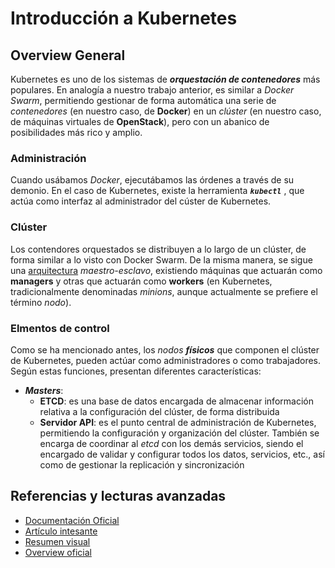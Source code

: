 # Introducción a Kubernetes

## Overview General

Kubernetes es uno de los sistemas de ***orquestación de contenedores*** más populares. En analogía a nuestro trabajo anterior, es similar a *Docker Swarm*, permitiendo gestionar de forma automática una serie de *contenedores* (en nuestro caso, de **Docker**) en un *clúster* (en nuestro caso, de máquinas virtuales de **OpenStack**), pero con un abanico de posibilidades más rico y amplio.

### Administración

Cuando usábamos *Docker*, ejecutábamos las órdenes a través de su demonio. En el caso de Kubernetes, existe la herramienta ***```kubectl```*** , que actúa como interfaz al administrador del cúster de Kubernetes.

### Clúster

Los contendores orquestados se distribuyen a lo largo de un clúster, de forma similar a lo visto con Docker Swarm. De la misma manera, se sigue una [arquitectura](https://github.com/kubernetes/kubernetes/blob/release-1.2/docs/design/architecture.md)  *maestro-esclavo*, existiendo máquinas que actuarán como **managers** y otras que actuarán como **workers** (en Kubernetes, tradicionalmente denominadas *minions*, aunque actualmente se prefiere el término *nodo*).

### Elmentos de control

Como se ha mencionado antes, los *nodos **físicos*** que componen el clúster de Kubernetes, pueden actúar como administradores o como trabajadores. Según estas funciones, presentan diferentes características:

* ***Masters***:
  * **ETCD**: es una base de datos encargada de almacenar información relativa a la configuración del clúster, de forma distribuida
  * **Servidor API**: es el punto central de administración de Kubernetes, permitiendo la configuración y organización del clúster. También se encarga de coordinar al *etcd* con los demás servicios, siendo el encargado de validar y configurar todos los datos, servicios, etc., así como de gestionar la replicación y sincronización

## Referencias y lecturas avanzadas

* [Documentación Oficial](https://github.com/kubernetes/kubernetes/tree/release-1.2/docs)
* [Artículo intesante](https://deis.com/blog/2016/kubernetes-overview-pt-1/)
* [Resumen visual](http://omerio.com/2015/12/18/learn-the-kubernetes-key-concepts-in-10-minutes/)
* [Overview oficial](https://kubernetes.io/docs/concepts/)